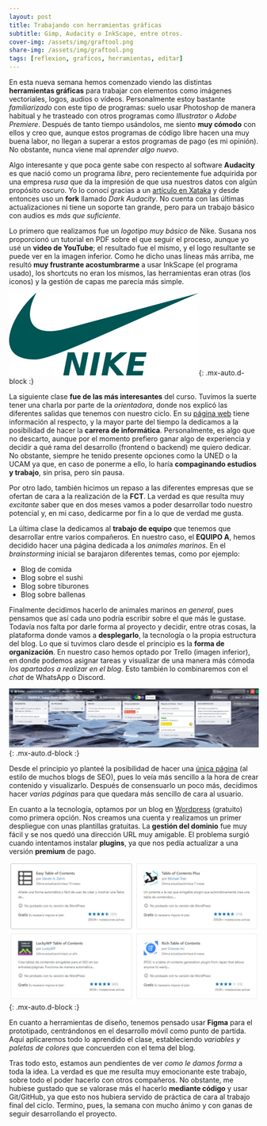 ```yaml
---
layout: post
title: Trabajando con herramientas gráficas
subtitle: Gimp, Audacity o InkScape, entre otros.
cover-img: /assets/img/graftool.png
share-img: /assets/img/graftool.png
tags: [reflexion, graficos, herramientas, editar]
---
```


En esta nueva semana hemos comenzado viendo las distintas **herramientas gráficas** para trabajar con elementos como imágenes vectoriales, logos, audios o vídeos. Personalmente estoy bastante *familiarizado* con este tipo de programas: suelo usar Photoshop de manera habitual y he trasteado con otros programas como *Illustrator* o *Adobe Premiere*. Después de tanto tiempo usándolos, me siento **muy cómodo** con ellos y creo que, aunque estos programas de código libre hacen una muy buena labor, no llegan a superar a estos programas de pago (es mi opinión). No obstante, nunca viene mal *aprender algo nuevo*.

Algo interesante y que poca gente sabe con respecto al software **Audacity** es que nació como un programa *libre*, pero recientemente fue adquirida por una empresa *rusa* que da la impresión de que usa nuestros datos con algún propósito oscuro. Yo lo conocí gracias a un [artículo en Xataka](https://www.xataka.com/aplicaciones/software-open-source-audacity-cada-vez-open-source-cambiar-duenos-usuarios-descontentos-piden-fork) y desde entonces uso un **fork** llamado *Dark Audacity*. No cuenta con las últimas actualizaciones ni tiene un soporte tan grande, pero para un trabajo básico con audios es *más que suficiente.*

Lo primero que realizamos fue un *logotipo muy básico* de Nike. Susana nos proporcionó un tutorial en PDF sobre el que seguir el proceso, aunque yo usé un **video de YouTube**; el resultado fue el mismo, y el logo resultante se puede ver en la imagen inferior. Como he dicho unas líneas más arriba, me resultó **muy frustrante acostumbrarme** a usar InkScape (el programa usado), los shortcuts no eran los mismos, las herramientas eran otras (los iconos) y la gestión de capas me parecía más simple.

![Logo Nike](/assets/img/nikelogo.png){: .mx-auto.d-block :}

La siguiente clase **fue de las más interesantes** del curso. Tuvimos la suerte tener una charla por parte de la *orientadora*, donde nos explicó las diferentes salidas que tenemos con nuestro ciclo. En su [página web](https://orientaplanes.blogspot.com/) tiene información al respecto, y la mayor parte del tiempo la dedicamos a la posibilidad de hacer la **carrera de informática**. Personalmente, es algo que no descarto, aunque por el momento prefiero ganar algo de experiencia y decidir a qué rama del desarrollo (frontend o backend) me quiero dedicar. No obstante, siempre he tenido presente opciones como la UNED o la UCAM ya que, en caso de ponerme a ello, lo haría **compaginando estudios y trabajo**, sin prisa, pero sin pausa.

Por otro lado, también hicimos un repaso a las diferentes empresas que se ofertan de cara a la realización de la **FCT**. La verdad es que resulta muy *excitante* saber que en dos meses vamos a poder desarrollar todo nuestro potencial y, en mi caso, dedicarme por fin a lo que de verdad me gusta.

La última clase la dedicamos al **trabajo de equipo** que tenemos que desarrollar entre varios compañeros. En nuestro caso, el **EQUIPO A**, hemos decidido hacer una página dedicada a los *animales marinos*. En el *brainstorming* inicial se barajaron diferentes temas, como por ejemplo:

- Blog de comida
- Blog sobre el sushi
- Blog sobre tiburones
- Blog sobre ballenas

Finalmente decidimos hacerlo de animales marinos *en general*, pues pensamos que así cada uno podría escribir sobre el que más le gustase. Todavía nos falta por darle forma al proyecto y decidir, entre otras cosas, la plataforma donde vamos a **desplegarlo**, la tecnología o la propia estructura del blog. Lo que si tuvimos claro desde el principio es la **forma de organización**. En nuestro caso hemos optado por Trello (imagen inferior), en donde podemos asignar tareas y visualizar de una manera más cómoda *los apartados a realizar en el blog*. Esto también lo combinaremos con el *chat* de WhatsApp o Discord. 

![Panel de Trello](/assets/img/trello.JPG){: .mx-auto.d-block :}

Desde el principio yo planteé la posibilidad de hacer una [única página](https://diccionarioweb.com/tabla-de-contenidos-indice-en-wordpress/) (al estilo de muchos blogs de SEO), pues lo veía más sencillo a la hora de crear contenido y visualizarlo. Después de consensuarlo un poco más, decidimos hacer *varias páginas* para que quedara más sencillo de cara al usuario.

En cuanto a la tecnología, optamos por un blog en [Wordpress](https://wordpress.com/es/) (gratuito) como primera opción. Nos creamos una cuenta y realizamos un primer despliegue con unas plantillas gratuitas. La **gestión del dominio** fue muy fácil y se nos quedó una dirección URL muy amigable. El problema surgió cuando intentamos instalar **plugins**, ya que nos pedía actualizar a una versión **premium** de pago.

![Plugins](/assets/img/contentsp.JPG){: .mx-auto.d-block :}

En cuanto a herramientas de diseño, tenemos pensado usar **Figma** para el prototipado, centrándonos en el desarrollo móvil como punto de partida. Aquí aplicaremos todo lo aprendido el clase, estableciendo *variables y paletas de colores* que concuerden con el tema del blog.

Tras todo esto, estamos aun pendientes de ver *como le damos forma* a toda la idea. La verdad es que me resulta muy emocionante este trabajo, sobre todo el poder hacerlo con otros compañeros. No obstante, me hubiese gustado que se valorase más el hacerlo **mediante código** y usar Git/GitHub, ya que esto nos hubiera servido de práctica de cara al trabajo final del ciclo. Termino, pues, la semana con mucho ánimo y con ganas de seguir desarrollando el proyecto.
